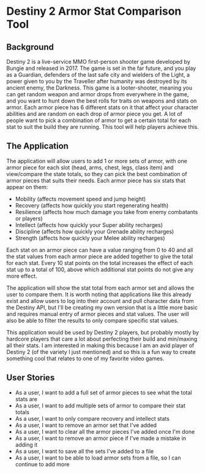 # Destiny 2 Armor Stat Comparison Tool

## Background

Destiny 2 is a live-service MMO first-person shooter game developed by Bungie
and released in 2017. The game is set in the far future, and you play as a
Guardian, defenders of the last safe city and wielders of the Light, a power
given to you by the Traveller after humanity was destroyed by its ancient enemy,
the Darkness. This game is a looter-shooter, meaning you can get random weapon
and armor drops from everywhere in the game, and you want to hunt down the best
rolls for traits on weapons and stats on armor. Each armor piece has 6 
different stats on it that affect your character abilities and are random on
each drop of armor piece you get. A lot of people want to pick a combination
of armor to get a certain total for each stat to suit the build they are running.
This tool will help players achieve this.

## The Application

The application will allow users to add 1 or more sets of armor, with one
armor piece for each slot (head, arms, chest, legs, class item) and view/compare
the state totals, so they can pick the best combination of armor pieces that suits
their needs. Each armor piece has six stats that appear on them:

- Mobility (affects movement speed and jump height)
- Recovery (affects how quickly you start regenerating health)
- Resilience (affects how much damage you take from enemy combatants or players)
- Intellect (affects how quickly your Super ability recharges)
- Discipline (affects how quickly your Grenade ability recharges)
- Strength (affects how quickly your Melee ability recharges)

Each stat on an armor piece can have a value ranging from 0 to 40 and all the
stat values from each armor piece are added together to give the total for each
stat. Every 10 stat points on the total increases the effect of each stat up
to a total of 100, above which additional stat points do not give any more effect.

The application will show the stat total from each armor set and allows the user to compare them. It is worth
noting that applications like this already exist and allow users to log into their 
account and pull character data from the Destiny API, but I'll be creating my own
version that is a little more basic and requires manual entry of armor pieces and
stat values. The user will also be able to filter the results to only compare
specific stat values.

This application would be used by Destiny 2 players, but probably mostly by
hardcore players that care a lot about perfecting their build and min/maxing
all their stats. I am interested in making this because I am an avid player
of Destiny 2 (of the variety I just mentioned) and so this is a fun way to create
something cool that relates to one of my favorite video games.

## User Stories

- As a user, I want to add a full set of armor pieces to see what the total stats are
- As a user, I want to add multiple sets of armor to compare their stat totals
- As a user, I want to only compare recovery and intellect stats
- As a user, I want to remove an armor set that I've added
- As a user, I want to clear all the armor pieces I've added once I'm done
- As a user, I want to remove an armor piece if I've made a mistake in adding it
- As a user, I want to save all the sets I've added to a file
- As a user, I want to be able to load armor sets from a file, so I can continue to add more